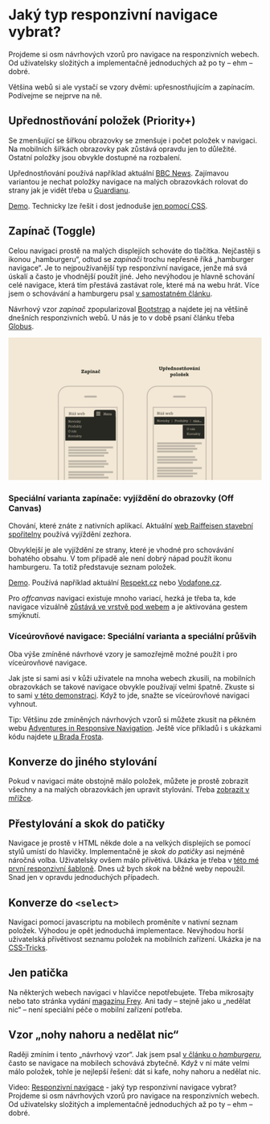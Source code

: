 # Jaký typ responzivní navigace vybrat?

Projdeme si osm návrhových vzorů pro navigace na responzivních webech. Od uživatelsky složitých a implementačně jednoduchých až po ty – ehm – dobré. 

Většina webů si ale vystačí se vzory dvěmi: upřesnostňujícím a zapínacím. Podívejme se nejprve na ně.

## Upřednostňování položek (Priority+)

Se zmenšující se šířkou obrazovky se zmenšuje i počet položek v navigaci. Na mobilních šířkách obrazovky pak zůstává opravdu jen to důležité. Ostatní položky jsou obvykle dostupné na rozbalení.  

Upřednostňování používá například aktuální [BBC News](http://www.bbc.com/news). Zajímavou variantou je nechat položky navigace na malých obrazovkách rolovat do strany jak je vidět třeba u [Guardianu](http://www.theguardian.com/international).

[Demo](https://justmarkup.com/lab/juma/nav/example2/). Technicky lze řešit i dost jednoduše [jen pomocí CSS](http://codepen.io/olach/details/adeMzP). 

## Zapínač (Toggle)

Celou navigaci prostě na malých displejích schováte do tlačítka. Nejčastěji s ikonou „hamburgeru“, odtud se *zapínači* trochu nepřesně říká „hamburger navigace“. Je to nejpoužívanější typ responzivní navigace, jenže má svá úskalí a často je vhodnější použít jiné. Jeho nevýhodou je hlavně schování celé navigace, která tím přestává zastávat role, které má na webu hrát. Více jsem o schovávání a hamburgeru psal [v samostatném článku](mobilni-navigace-hamburger.md). 

Návrhový vzor *zapínač* zpopularizoval [Bootstrap](http://getbootstrap.com/) a najdete jej na většině dnešních responzivních webů. U nás je to v době psaní článku třeba [Globus](https://www.globus.cz/).

![Návrhové vzory pro responzivní navigace](dist/images/original/responzivni-navigace.jpg)

### Speciální varianta zapínače: vyjíždění do obrazovky (Off Canvas)

Chování, které znáte z nativních aplikací. Aktuální [web Raiffeisen stavební spořitelny](https://www.rsts.cz/) používá vyjíždění zezhora.

Obvyklejší je ale vyjíždění ze strany, které je vhodné pro schovávání bohatého obsahu. V tom případě ale není dobrý nápad použít ikonu hamburgeru. Ta totiž představuje seznam položek. 

[Demo](http://jasonweaver.name/lab/offcanvas/). Používá například aktuální [Respekt.cz](http://www.respekt.cz) nebo [Vodafone.cz](http://www.vodafone.cz/).

Pro *offcanvas* navigaci existuje mnoho variací, hezká je třeba ta, kde navigace vizuálně [zůstává ve vrstvě pod webem](http://responsivenavigation.net/examples/off-canvas-slide/always-off-canvas.html) a je aktivována gestem smýknutí.

### Víceúrovňové navigace: Speciální varianta a speciální průšvih

Oba výše zmíněné návrhové vzory je samozřejmě možné použít i pro víceúrovňové navigace. 

Jak jste si sami asi v kůži uživatele na mnoha webech zkusili, na mobilních obrazovkách se takové navigace obvykle používají velmi špatně. Zkuste si to sami [v této demonstraci](http://responsivenavigation.net/examples/multi-toggle/index.html). Když to jde, snažte se víceúrovňové navigaci vyhnout. 

Tip: Většinu zde zmíněných návrhových vzorů si můžete zkusit na pěkném webu [Adventures in Responsive Navigation](http://responsivenavigation.net/). Ještě více příkladů i s ukázkami kódu najdete [u Brada Frosta](https://bradfrost.github.io/this-is-responsive/patterns.html#navigation).

## Konverze do jiného stylování

Pokud v navigaci máte obstojně málo položek, můžete je prostě zobrazit všechny a na malých obrazovkách jen upravit stylování. Třeba [zobrazit v mřížce](http://responsivenavigation.net/examples/clean-grid/index.html). 

## Přestylování a skok do patičky

Navigace je prostě v HTML někde dole a na velkých displejích se pomocí stylů umístí do hlavičky. Implementačně je *skok do patičky* asi nejméně náročná volba. Uživatelsky ovšem málo přívětivá.  Ukázka je třeba v [této mé první responzivní šabloně](http://www.vzhurudolu.cz/projects/snowkidz-mobile-demo/custom-mobile/). Dnes už bych *skok* na běžné weby nepoužil. Snad jen v opravdu jednoduchých případech.

## Konverze do `<select>`

Navigaci pomocí javascriptu na mobilech proměníte v nativní seznam položek. Výhodou je opět jednoduchá implementace. Nevýhodou horší uživatelská přívětivost seznamu položek na mobilních zařízení. Ukázka je na [CSS-Tricks](https://css-tricks.com/convert-menu-to-dropdown/).

## Jen patička

Na některých webech navigaci v hlavičce nepotřebujete. Třeba mikrosajty nebo tato stránka vydání [magazínu Frey](http://fray.com/issue3/). Ani tady – stejně jako u „nedělat nic“ – není speciální péče o mobilní zařízení potřeba.

## Vzor „nohy nahoru a nedělat nic“

Raději zmíním i tento „návrhový vzor“. Jak jsem psal [v článku o *hamburgeru*](mobilni-navigace-hamburger.md), často se navigace na mobilech schovává zbytečně. Když v ní máte velmi málo položek, tohle je nejlepší řešení: dát si kafe, nohy nahoru a nedělat nic. 

<p class="video">
Video: <a href="https://www.youtube.com/watch?v=D4IDwYCWfJk">Responzivní navigace</a> - jaký typ responzivní navigace vybrat? Projdeme si osm návrhových vzorů pro navigace na responzivních webech. Od uživatelsky složitých a implementačně jednoduchých až po ty – ehm – dobré.
</p>

